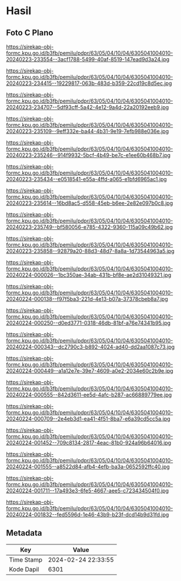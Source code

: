 # Hasil

## Foto C Plano

https://sirekap-obj-formc.kpu.go.id/b3fb/pemilu/pdpr/63/05/04/10/04/6305041004010-20240223-233554--3acf1788-5499-40af-8519-147ead9d3a24.jpg

https://sirekap-obj-formc.kpu.go.id/b3fb/pemilu/pdpr/63/05/04/10/04/6305041004010-20240223-234415--19229817-063b-483d-b359-22cd19c8d5ec.jpg

https://sirekap-obj-formc.kpu.go.id/b3fb/pemilu/pdpr/63/05/04/10/04/6305041004010-20240223-234707--5df93cff-5a42-4e12-9a4d-22a20192eeb9.jpg

https://sirekap-obj-formc.kpu.go.id/b3fb/pemilu/pdpr/63/05/04/10/04/6305041004010-20240223-235109--9eff332e-ba44-4b31-9e19-7efb988e036e.jpg

https://sirekap-obj-formc.kpu.go.id/b3fb/pemilu/pdpr/63/05/04/10/04/6305041004010-20240223-235246--914f9932-5bcf-4b49-be7c-e1ee60b468b7.jpg

https://sirekap-obj-formc.kpu.go.id/b3fb/pemilu/pdpr/63/05/04/10/04/6305041004010-20240223-235434--e0518541-e55a-4ffd-a065-e1bfd6965ac1.jpg

https://sirekap-obj-formc.kpu.go.id/b3fb/pemilu/pdpr/63/05/04/10/04/6305041004010-20240223-235614--16bd8ac5-d558-45eb-b6ee-2e82e097b0c8.jpg

https://sirekap-obj-formc.kpu.go.id/b3fb/pemilu/pdpr/63/05/04/10/04/6305041004010-20240223-235749--bf580056-e785-4322-9360-115a09c49b62.jpg

https://sirekap-obj-formc.kpu.go.id/b3fb/pemilu/pdpr/63/05/04/10/04/6305041004010-20240223-235858--92879a20-88d3-48d7-8a8a-1d73544963a5.jpg

https://sirekap-obj-formc.kpu.go.id/b3fb/pemilu/pdpr/63/05/04/10/04/6305041004010-20240224-000026--1bc350ae-34ab-431b-bf8e-ae2d31049321.jpg

https://sirekap-obj-formc.kpu.go.id/b3fb/pemilu/pdpr/63/05/04/10/04/6305041004010-20240224-000138--f97f5ba3-221d-4e13-b07a-37378cbeb8a7.jpg

https://sirekap-obj-formc.kpu.go.id/b3fb/pemilu/pdpr/63/05/04/10/04/6305041004010-20240224-000250--d0ed3771-0318-46db-81bf-a76e74341b95.jpg

https://sirekap-obj-formc.kpu.go.id/b3fb/pemilu/pdpr/63/05/04/10/04/6305041004010-20240224-000343--dc2790c3-b892-4024-ad40-dd2aa1087c73.jpg

https://sirekap-obj-formc.kpu.go.id/b3fb/pemilu/pdpr/63/05/04/10/04/6305041004010-20240224-000449--a1a12e7e-39e7-4609-a0e2-2034e60c2b9e.jpg

https://sirekap-obj-formc.kpu.go.id/b3fb/pemilu/pdpr/63/05/04/10/04/6305041004010-20240224-000555--842d3611-ee5d-4afc-b287-ac66889779ee.jpg

https://sirekap-obj-formc.kpu.go.id/b3fb/pemilu/pdpr/63/05/04/10/04/6305041004010-20240224-000709--2e4eb3d1-ea41-4f51-8ba7-e6a39cd5cc5a.jpg

https://sirekap-obj-formc.kpu.go.id/b3fb/pemilu/pdpr/63/05/04/10/04/6305041004010-20240224-001452--709c8134-2817-4eac-81b0-924a96b64016.jpg

https://sirekap-obj-formc.kpu.go.id/b3fb/pemilu/pdpr/63/05/04/10/04/6305041004010-20240224-001555--a8522d84-afb4-4efb-ba3a-0652592ffc40.jpg

https://sirekap-obj-formc.kpu.go.id/b3fb/pemilu/pdpr/63/05/04/10/04/6305041004010-20240224-001711--17a493e3-6fe5-4667-aee5-c723434504f0.jpg

https://sirekap-obj-formc.kpu.go.id/b3fb/pemilu/pdpr/63/05/04/10/04/6305041004010-20240224-001832--fed5596d-1e46-43b9-b23f-dcd14b9d31fd.jpg


## Metadata

| Key        | Value               |
| ---------- | ------------------- |
| Time Stamp | 2024-02-24 22:33:55 |
| Kode Dapil | 6301                |



